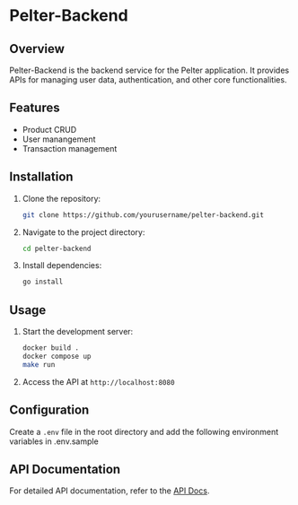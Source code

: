 # Pelter-Backend

## Overview

Pelter-Backend is the backend service for the Pelter application. It provides APIs for managing user data, authentication, and other core functionalities.

## Features

- Product CRUD
- User manangement
- Transaction management

## Installation

1. Clone the repository:
   ```sh
   git clone https://github.com/yourusername/pelter-backend.git
   ```
2. Navigate to the project directory:
   ```sh
   cd pelter-backend
   ```
3. Install dependencies:
   ```sh
   go install
   ```

## Usage

1. Start the development server:
   ```sh
   docker build .
   docker compose up
   make run
   ```
2. Access the API at `http://localhost:8080`

## Configuration

Create a `.env` file in the root directory and add the following environment variables in .env.sample

## API Documentation

For detailed API documentation, refer to the [API Docs](https://documenter.getpostman.com/view/39871792/2sAYBSiYV7).
